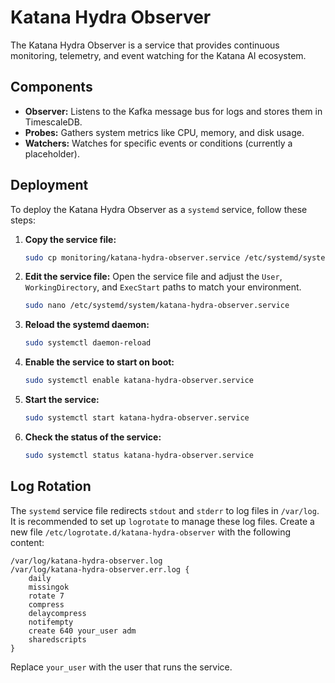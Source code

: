 # Katana Hydra Observer

The Katana Hydra Observer is a service that provides continuous monitoring, telemetry, and event watching for the Katana AI ecosystem.

## Components

-   **Observer:** Listens to the Kafka message bus for logs and stores them in TimescaleDB.
-   **Probes:** Gathers system metrics like CPU, memory, and disk usage.
-   **Watchers:** Watches for specific events or conditions (currently a placeholder).

## Deployment

To deploy the Katana Hydra Observer as a `systemd` service, follow these steps:

1.  **Copy the service file:**
    ```bash
    sudo cp monitoring/katana-hydra-observer.service /etc/systemd/system/
    ```

2.  **Edit the service file:**
    Open the service file and adjust the `User`, `WorkingDirectory`, and `ExecStart` paths to match your environment.
    ```bash
    sudo nano /etc/systemd/system/katana-hydra-observer.service
    ```

3.  **Reload the systemd daemon:**
    ```bash
    sudo systemctl daemon-reload
    ```

4.  **Enable the service to start on boot:**
    ```bash
    sudo systemctl enable katana-hydra-observer.service
    ```

5.  **Start the service:**
    ```bash
    sudo systemctl start katana-hydra-observer.service
    ```

6.  **Check the status of the service:**
    ```bash
    sudo systemctl status katana-hydra-observer.service
    ```

## Log Rotation

The `systemd` service file redirects `stdout` and `stderr` to log files in `/var/log`. It is recommended to set up `logrotate` to manage these log files. Create a new file `/etc/logrotate.d/katana-hydra-observer` with the following content:

```
/var/log/katana-hydra-observer.log
/var/log/katana-hydra-observer.err.log {
    daily
    missingok
    rotate 7
    compress
    delaycompress
    notifempty
    create 640 your_user adm
    sharedscripts
}
```

Replace `your_user` with the user that runs the service.
